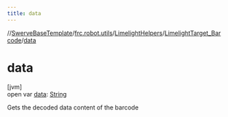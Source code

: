 ```yaml
---
title: data
---
```

//[SwerveBaseTemplate](../../../../index.html)/[frc.robot.utils](../../index.html)/[LimelightHelpers](../index.html)/[LimelightTarget_Barcode](index.html)/[data](data.html)



# data



[jvm]\
open var [data](data.html): [String](https://docs.oracle.com/javase/8/docs/api/java/lang/String.html)



Gets the decoded data content of the barcode




